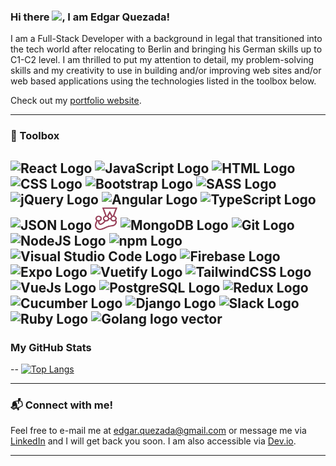 ### Hi there <img src="https://raw.githubusercontent.com/MartinHeinz/MartinHeinz/master/wave.gif" width="30px">, I am Edgar Quezada!

I am a Full-Stack Developer with a background in legal that transitioned into the tech world after relocating to Berlin and bringing his German skills up to C1-C2 level. I am thrilled to put my attention to detail, my problem-solving skills and my creativity to use in building and/or improving web sites and/or web based applications using the technologies listed in the toolbox below.

Check out my [portfolio website](https://ejquezada.github.io/edgar_quezada_developer_portfolio/).  

---

### 🧰 Toolbox

<img src="https://cdn.worldvectorlogo.com/logos/react-2.svg" alt="React Logo" width="36" height="36"/> <img src="https://cdn.worldvectorlogo.com/logos/javascript-1.svg" alt="JavaScript Logo" width="36" height="36"/> <img src="https://cdn.worldvectorlogo.com/logos/html-1.svg" alt="HTML Logo" width="36" height="36"/> 
<img src="https://cdn.worldvectorlogo.com/logos/css-3.svg" alt="CSS Logo" width="36" height="36"/> <img src="https://cdn.worldvectorlogo.com/logos/bootstrap-4.svg" alt="Bootstrap Logo" width="36" height="36"/> <img src="https://cdn.worldvectorlogo.com/logos/sass-1.svg" alt="SASS Logo" width="36" height="36"/> <img src="https://cdn.worldvectorlogo.com/logos/jquery-3.svg" alt="jQuery Logo" width="48" height="48"/>  <img src="https://cdn.worldvectorlogo.com/logos/angular-icon-1.svg" alt="Angular Logo" width="36" height="36"/> <img src="https://cdn.worldvectorlogo.com/logos/typescript.svg" alt="TypeScript Logo" width="36" height="36"/> <img src="https://cdn.worldvectorlogo.com/logos/json-5.svg" alt="JSON Logo" width="36" height="36"/> <img src="https://raw.githubusercontent.com/devicons/devicon/master/icons/jest/jest-plain.svg" alt="Jest Logo" width="36" height="36"/> <img src="https://cdn.worldvectorlogo.com/logos/mongodb-icon-1.svg" alt="MongoDB Logo" width="36" height="36"/> <img src="https://cdn.worldvectorlogo.com/logos/git-icon.svg" alt="Git Logo" width="36" heigh="36"/> <img src="https://cdn.worldvectorlogo.com/logos/nodejs-icon.svg" alt="NodeJS Logo" width="36" height="36"/> <img src="https://cdn.worldvectorlogo.com/logos/npm.svg" alt="npm Logo" width="36" height="36"/> <img src="https://cdn.worldvectorlogo.com/logos/visual-studio-code-1.svg" alt="Visual Studio Code Logo" width="36" height="36"/> <img src="https://cdn.worldvectorlogo.com/logos/firebase-1.svg" alt="Firebase Logo" width="36" height="36"/> <img src="https://cdn.worldvectorlogo.com/logos/expo-1.svg" alt="Expo Logo" width="36" height="36"/> <img src="https://cdn.worldvectorlogo.com/logos/vuetify.svg" alt="Vuetify Logo" width="36" height="36"/> <img src="https://static.cdnlogo.com/logos/t/58/tailwindcss.svg" alt="TailwindCSS Logo" width="36" height="36"/> <img src="https://static.cdnlogo.com/logos/v/69/vue.svg" alt="VueJs Logo" width="36" height="36"/> <img src="https://cdn.worldvectorlogo.com/logos/postgresql.svg" alt="PostgreSQL Logo" width="36" height="36"/> <img src="https://cdn.worldvectorlogo.com/logos/redux.svg" alt="Redux Logo" width="36" height="36"/> <img src="https://cdn.worldvectorlogo.com/logos/cucumber.svg" alt="Cucumber Logo" width="36" height="36"/> <img src="https://cdn.worldvectorlogo.com/logos/django.svg" alt="Django Logo" width="36" height="36"/> <img src="https://cdn.worldvectorlogo.com/logos/slack-new-logo.svg" alt="Slack Logo" width="36" height="36"/> <img src="https://cdn.worldvectorlogo.com/logos/ruby.svg" alt="Ruby Logo" width="36" height="36"/> <img src="https://cdn.worldvectorlogo.com/logos/golang-1.svg" alt="Golang logo vector" width="36" height="36"/>
---

### My GitHub Stats 
--
[![Top Langs](https://github-readme-stats.vercel.app/api/top-langs/?username=anuraghazra)](https://github.com/anuraghazra/github-readme-stats)

---
### 📬 Connect with me!

Feel free to e-mail me at edgar.quezada@gmail.com or message me via [LinkedIn](https://www.linkedin.com/in/edgarjquezada/) and I will get back you soon.
I am also accessible via [Dev.io](https://dev.to/edgarjquezada).

---
